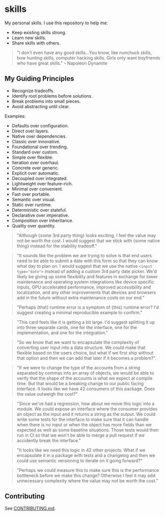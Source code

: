 # skills

My personal skills. I use this repository to help me:

- Keep existing skills strong.
- Learn new skills.
- Share skills with others.

> "I don't even have any good skills...You know, like nunchuck skills, bow
> hunting skills, computer hacking skills. Girls only want boyfriends who have
> great skills." - Napoleon Dynamite

## My Guiding Principles

- Recognize tradeoffs.
- Identify root problems before solutions.
- Break problems into small pieces.
- Avoid abstracting until clear.

Examples:

- Defaults over configuration.
- Direct over layers.
- Native over dependencies.
- Classic over innovative.
- Foundational over trending.
- Standard over custom.
- Simple over flexible.
- Iteration over overhaul.
- Concrete over generic.
- Explicit over automatic.
- Decoupled over integrated.
- Lightweight over feature-rich.
- Minimal over convenient.
- Fast over portable.
- Semantic over visual.
- Static over runtime.
- Deterministic over stateful.
- Declarative over imperative.
- Composition over inheritance.
- Quality over quantity.

> "Although {some 3rd party thing} looks exciting, I feel the value may not be
> worth the cost. I would suggest that we stick with {some native thing} instead
> for the stability tradeoff."

> "It sounds like the problem we are trying to solve is that end users need to
> be able to submit a date with this form so that they can know what day to plan
> on. I would suggest that we use the native `<input type="date">` instead of
> adding a custom 3rd party date picker. We'd likely be giving up some
> flexibility and features in exchange for lower maintenance and operating
> system integrations like device specific inputs, GPU accelerated performance,
> improved accessibility and localization, and any other improvements that
> devices and browsers add in the future without extra maintenance costs on our
> end."

> "Perhaps {that} runtime error is a symptom of {this} runtime error? I'd
> suggest creating a minimal reproducible example to confirm."

> "This card feels like it is getting a bit large. I'd suggest splitting it up
> into three separate cards, one for the interface, one for the implementation,
> and one for the integration."

> "So we know that we want to encapsulate the complexity of converting user
> input into a data structure. We could make that flexible based on the users
> choice, but what if we first ship without that option and then we can add that
> later if it becomes a problem?".

> "If we were to change the type of the accounts from a string separated by
> commas into an array of objects, we would be able to verify that the shape of
> the accounts is what we expect at compile time. But that would be a breaking
> change to our public facing interface. It looks like we have 42 consumers of
> this package. Does the value outweigh the cost?"

> "Since we've had a regression, how about we move this logic into a module. We
> could expose an interface where the consumer provides an object as the input
> and it returns a string as the output. We could write some tests for the
> interface to make sure that it can handle when there is no input or when the
> object has more fields than we expected as well as some baseline situations.
> Those tests would then run in CI so that we won't be able to merge a pull
> request if we accidently break the interface."

> "It looks like we need this logic in 42 other projects. What if we encapsulate
> it in a package with tests and a changelog and then we could use semantic
> versioning to iterate on it going forward?"

> "Perhaps we could measure this to make sure this is the performance bottleneck
> before we make this change? Otherwise I feel it may add unnecessary complexity
> where the value may not be worth the cost."

## Contributing

See [CONTRIBUTING.md](./CONTRIBUTING.md).
